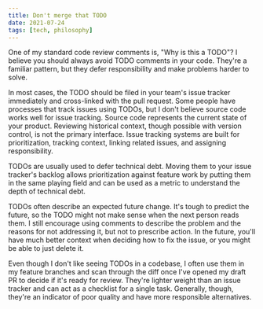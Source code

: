 ```yaml
---
title: Don't merge that TODO
date: 2021-07-24
tags: [tech, philosophy]
---
```


One of my standard code review comments is, "Why is this a TODO"? I believe you should always avoid TODO comments in your code. They're a familiar pattern, but they defer responsibility and make problems harder to solve.

In most cases, the TODO should be filed in your team's issue tracker immediately and cross-linked with the pull request. Some people have processes that track issues using TODOs, but I don't believe source code works well for issue tracking. Source code represents the current state of your product. Reviewing historical context, though possible with version control, is not the primary interface. Issue tracking systems are built for prioritization, tracking context, linking related issues, and assigning responsibility.

TODOs are usually used to defer technical debt. Moving them to your issue tracker's backlog allows prioritization against feature work by putting them in the same playing field and can be used as a metric to understand the depth of technical debt.

TODOs often describe an expected future change. It's tough to predict the future, so the TODO might not make sense when the next person reads them. I still encourage using comments to describe the problem and the reasons for not addressing it, but not to prescribe action. In the future, you'll have much better context when deciding how to fix the issue, or you might be able to just delete it.

Even though I don't like seeing TODOs in a codebase, I often use them in my feature branches and scan through the diff once I've opened my draft PR to decide if it's ready for review. They're lighter weight than an issue tracker and can act as a checklist for a single task. Generally, though, they're an indicator of poor quality and have more responsible alternatives.
